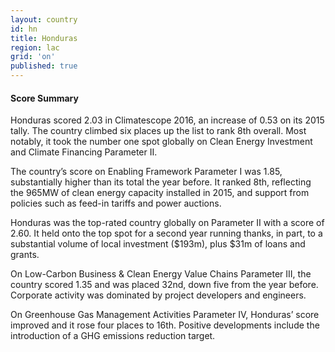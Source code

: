 ```yaml
---
layout: country
id: hn
title: Honduras
region: lac
grid: 'on'
published: true
---
```




#### Score Summary

Honduras scored 2.03 in Climatescope 2016, an increase of 0.53 on its 2015 tally. The country climbed six places up the list to rank 8th overall. Most notably, it took the number one spot globally on Clean Energy Investment and Climate Financing Parameter II.

The country’s score on Enabling Framework Parameter I was 1.85, substantially higher than its total the year before. It ranked 8th, reflecting the 965MW of clean energy capacity installed in 2015, and support from policies such as feed-in tariffs and power auctions. 

Honduras was the top-rated country globally on Parameter II with a score of 2.60. It held onto the top spot for a second year running thanks, in part, to a substantial volume of local investment ($193m), plus $31m of loans and grants.

On Low-Carbon Business & Clean Energy Value Chains Parameter III, the country scored 1.35 and was placed 32nd, down five from the year before. Corporate activity was dominated by project developers and engineers.

On Greenhouse Gas Management Activities Parameter IV, Honduras’ score improved and it rose four places to 16th. Positive developments include the introduction of a GHG emissions reduction target.